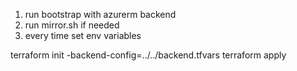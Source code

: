 1. run bootstrap with azurerm backend
2. run mirror.sh if needed
3. every time set env variables



terraform init -backend-config=../../backend.tfvars
terraform apply